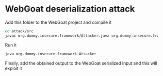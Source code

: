 # WebGoat deserialization attack
Add this folder to the WebGoat project and compile it
```sh
cd attack/src
javac org.dummy.insecure.framework/Attacker.java org.dummy.insecure.framework/VulnerableTaskHolder.java 
```

Run it
```sh
java org.dummy.insecure.framework.Attacker
```

Finally, add the obtained output to the WebGoat serialized input and this will exploit it
